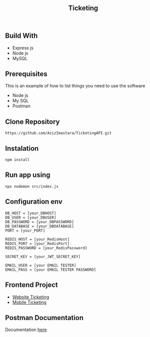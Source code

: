 <div align="center">
  </a>
  <h2 align="center">Ticketing</h2>
</div>
<br/>

## Build With

- Express js
- Node js
- MySQL

## Prerequisites

This is an example of how to list things you need to use the software

- Node js
- My SQL
- Postman

## Clone Repository
```
https://github.com/AzizImastara/TicketingAPI.git
```
## Instalation
```
npm install
```
## Run app using
```
npx nodemon src/index.js
```
## Configuration env
```
DB_HOST = [your_DBHOST]
DB_USER = [your_DBUSER]
DB_PASSWORD = [your_DBPASSWORD]
DB_DATABASE = [your_DBDATABASE]
PORT = [your_PORT]

REDIS_HOST = [your_RedisHost]
REDIS_PORT = [your_RedisPort]
REDIS_PASSWORD = [your_RedisPassword]

SECRET_KEY = [your_JWT_SECRET_KEY]
 
EMAIL_USER = [your EMAIL TESTER]
EMAIL_PASS = [your EMAIL TESTER PASSWORD]
```
## Frontend Project
- [Website Ticketing](https://github.com/AzizImastara/fe-tiketingapi)
- [Mobile Ticketing](https://github.com/AzizImastara/tiketing-native)

## Postman Documentation
Documentation [here](https://documenter.getpostman.com/view/17315115/UVRHj48X)


